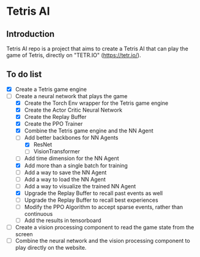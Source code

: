 # Tetris AI

## Introduction

Tetris AI repo is a project that aims to create a Tetris AI that can play the
game of Tetris, directly on "TETR.IO" (https://tetr.io/).

## To do list

- [X] Create a Tetris game engine
- [ ] Create a neural network that plays the game
  - [X] Create the Torch Env wrapper for the Tetris game engine
  - [X] Create the Actor Critic Neural Network
  - [X] Create the Replay Buffer
  - [X] Create the PPO Trainer
  - [X] Combine the Tetris game engine and the NN Agent
  - [ ] Add better backbones for NN Agents
    - [X] ResNet
    - [ ] VisionTransformer
  - [ ] Add time dimension for the NN Agent
  - [X] Add more than a single batch for training
  - [ ] Add a way to save the NN Agent
  - [ ] Add a way to load the NN Agent
  - [ ] Add a way to visualize the trained NN Agent
  - [X] Upgrade the Replay Buffer to recall past events as well
  - [ ] Upgrade the Replay Buffer to recall best experiences
  - [ ] Modify the PPO Algorithm to accept sparse events, rather than continuous
  - [ ] Add the results in tensorboard
- [ ] Create a vision processing component to read the game state from the
  screen
- [ ] Combine the neural network and the vision processing component to play 
  directly on the website.